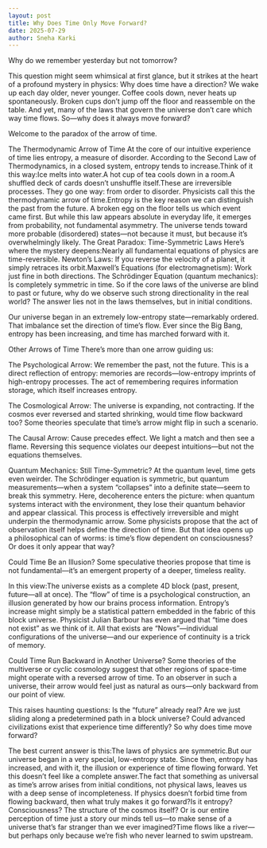```yaml
---
layout: post
title: Why Does Time Only Move Forward?
date: 2025-07-29
author: Sneha Karki
---
```


<!-- Start writing below this line -->
Why do we remember yesterday but not tomorrow?

This question might seem whimsical at first glance, but it strikes at the heart of a profound mystery in physics: Why does time have a direction? We wake up each day older, never younger. Coffee cools down, never heats up spontaneously. Broken cups don’t jump off the floor and reassemble on the table. And yet, many of the laws that govern the universe don’t care which way time flows. So—why does it always move forward?

Welcome to the paradox of the arrow of time.

The Thermodynamic Arrow of Time
At the core of our intuitive experience of time lies entropy, a measure of disorder. According to the Second Law of Thermodynamics, in a closed system, entropy tends to increase.Think of it this way:Ice melts into water.A hot cup of tea cools down in a room.A shuffled deck of cards doesn’t unshuffle itself.These are irreversible processes. They go one way: from order to disorder. Physicists call this the thermodynamic arrow of time.Entropy is the key reason we can distinguish the past from the future. A broken egg on the floor tells us which event came first. But while this law appears absolute in everyday life, it emerges from probability, not fundamental asymmetry. The universe tends toward more probable (disordered) states—not because it must, but because it’s overwhelmingly likely.
The Great Paradox: Time-Symmetric Laws
Here’s where the mystery deepens:Nearly all fundamental equations of physics are time-reversible. Newton’s Laws: If you reverse the velocity of a planet, it simply retraces its orbit.Maxwell’s Equations (for electromagnetism): Work just fine in both directions. The Schrödinger Equation (quantum mechanics): Is completely symmetric in time.
So if the core laws of the universe are blind to past or future, why do we observe such strong directionality in the real world? The answer lies not in the laws themselves, but in initial conditions.

Our universe began in an extremely low-entropy state—remarkably ordered. That imbalance set the direction of time’s flow. Ever since the Big Bang, entropy has been increasing, and time has marched forward with it.

Other Arrows of Time
There’s more than one arrow guiding us:

The Psychological Arrow: We remember the past, not the future. This is a direct reflection of entropy: memories are records—low-entropy imprints of high-entropy processes. The act of remembering requires information storage, which itself increases entropy.

The Cosmological Arrow: The universe is expanding, not contracting. If the cosmos ever reversed and started shrinking, would time flow backward too? Some theories speculate that time’s arrow might flip in such a scenario.

The Causal Arrow: Cause precedes effect. We light a match and then see a flame. Reversing this sequence violates our deepest intuitions—but not the equations themselves.

Quantum Mechanics: Still Time-Symmetric?
At the quantum level, time gets even weirder. The Schrödinger equation is symmetric, but quantum measurements—when a system “collapses” into a definite state—seem to break this symmetry. Here, decoherence enters the picture: when quantum systems interact with the environment, they lose their quantum behavior and appear classical. This process is effectively irreversible and might underpin the thermodynamic arrow. Some physicists propose that the act of observation itself helps define the direction of time. But that idea opens up a philosophical can of worms: is time’s flow dependent on consciousness? Or does it only appear that way?

Could Time Be an Illusion?
Some speculative theories propose that time is not fundamental—it’s an emergent property of a deeper, timeless reality.

In this view:The universe exists as a complete 4D block (past, present, future—all at once). The “flow” of time is a psychological construction, an illusion generated by how our brains process information. Entropy’s increase might simply be a statistical pattern embedded in the fabric of this block universe. Physicist Julian Barbour has even argued that “time does not exist” as we think of it. All that exists are “Nows”—individual configurations of the universe—and our experience of continuity is a trick of memory.

Could Time Run Backward in Another Universe?
Some theories of the multiverse or cyclic cosmology suggest that other regions of space-time might operate with a reversed arrow of time. To an observer in such a universe, their arrow would feel just as natural as ours—only backward from our point of view.

This raises haunting questions:
Is the “future” already real? Are we just sliding along a predetermined path in a block universe? Could advanced civilizations exist that experience time differently? So why does time move forward?

The best current answer is this:The laws of physics are symmetric.But our universe began in a very special, low-entropy state.
Since then, entropy has increased, and with it, the illusion or experience of time flowing forward.
Yet this doesn’t feel like a complete answer.The fact that something as universal as time’s arrow arises from initial conditions, not physical laws, leaves us with a deep sense of incompleteness.
If physics doesn’t forbid time from flowing backward, then what truly makes it go forward?Is it entropy? Consciousness? The structure of the cosmos itself? Or is our entire perception of time just a story our minds tell us—to make sense of a universe that’s far stranger than we ever imagined?Time flows like a river—but perhaps only because we’re fish who never learned to swim upstream.
